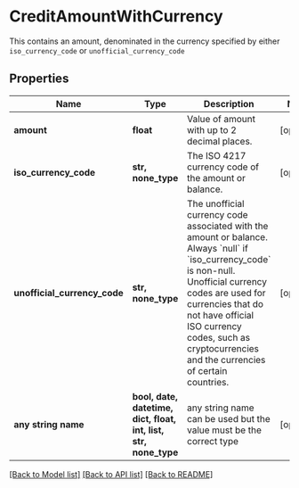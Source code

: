 # CreditAmountWithCurrency

This contains an amount, denominated in the currency specified by either `iso_currency_code` or `unofficial_currency_code`

## Properties
Name | Type | Description | Notes
------------ | ------------- | ------------- | -------------
**amount** | **float** | Value of amount with up to 2 decimal places. | [optional] 
**iso_currency_code** | **str, none_type** | The ISO 4217 currency code of the amount or balance. | [optional] 
**unofficial_currency_code** | **str, none_type** | The unofficial currency code associated with the amount or balance. Always &#x60;null&#x60; if &#x60;iso_currency_code&#x60; is non-null. Unofficial currency codes are used for currencies that do not have official ISO currency codes, such as cryptocurrencies and the currencies of certain countries. | [optional] 
**any string name** | **bool, date, datetime, dict, float, int, list, str, none_type** | any string name can be used but the value must be the correct type | [optional]

[[Back to Model list]](../README.md#documentation-for-models) [[Back to API list]](../README.md#documentation-for-api-endpoints) [[Back to README]](../README.md)


